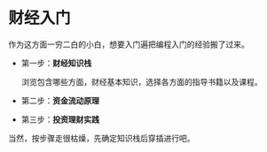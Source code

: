 # 财经入门

作为这方面一穷二白的小白，想要入门遍把编程入门的经验搬了过来。

+ 第一步：**财经知识栈**

  浏览包含哪些方面，财经基本知识，选择各方面的指导书籍以及课程。

+ 第二步：**资金流动原理**

+ 第三步：**投资理财实践**

当然，按步骤走很枯燥，先确定知识栈后穿插进行吧。

